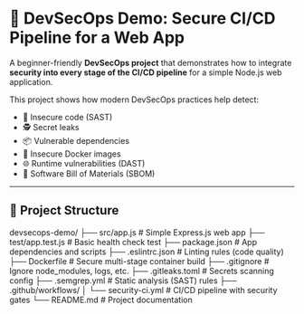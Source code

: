 # 🔐 DevSecOps Demo: Secure CI/CD Pipeline for a Web App

A beginner-friendly **DevSecOps project** that demonstrates how to integrate **security into every stage of the CI/CD pipeline** for a simple Node.js web application.

This project shows how modern DevSecOps practices help detect:
- 🔎 Insecure code (SAST)  
- 🕵️ Secret leaks  
- 📦 Vulnerable dependencies  
- 🐳 Insecure Docker images  
- 🌐 Runtime vulnerabilities (DAST)  
- 📑 Software Bill of Materials (SBOM)  

---

## 📂 Project Structure
devsecops-demo/
├── src/app.js # Simple Express.js web app
├── test/app.test.js # Basic health check test
├── package.json # App dependencies and scripts
├── .eslintrc.json # Linting rules (code quality)
├── Dockerfile # Secure multi-stage container build
├── .gitignore # Ignore node_modules, logs, etc.
├── .gitleaks.toml # Secrets scanning config
├── .semgrep.yml # Static analysis (SAST) rules
├── .github/workflows/
│ └── security-ci.yml # CI/CD pipeline with security gates
└── README.md # Project documentation
